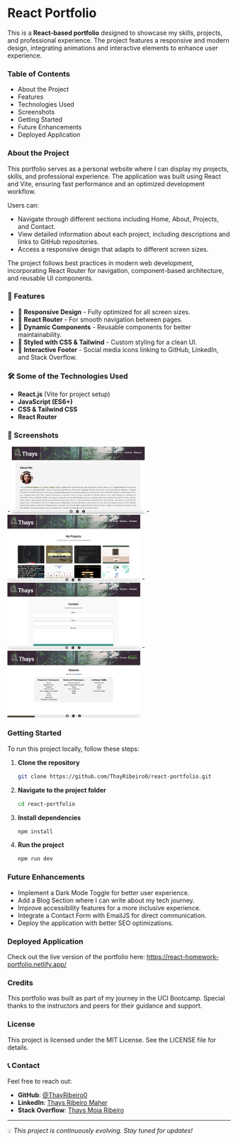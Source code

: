 # React Portfolio

This is a **React-based portfolio** designed to showcase my skills, projects, and professional experience. The project features a responsive and modern design, integrating animations and interactive elements to enhance user experience.

### Table of Contents

- About the Project
- Features
- Technologies Used
- Screenshots
- Getting Started
- Future Enhancements
- Deployed Application

### About the Project

This portfolio serves as a personal website where I can display my projects, skills, and professional experience. The application was built using React and Vite, ensuring fast performance and an optimized development workflow.

Users can:

- Navigate through different sections including Home, About, Projects, and Contact.
- View detailed information about each project, including descriptions and links to GitHub repositories.
- Access a responsive design that adapts to different screen sizes.

The project follows best practices in modern web development, incorporating React Router for navigation, component-based architecture, and reusable UI components.

### 🚀 Features

- 🔹 **Responsive Design** - Fully optimized for all screen sizes.
- 🔹 **React Router** - For smooth navigation between pages.
- 🔹 **Dynamic Components** - Reusable components for better maintainability.
- 🔹 **Styled with CSS & Tailwind** - Custom styling for a clean UI.
- 🔹 **Interactive Footer** - Social media icons linking to GitHub, LinkedIn, and Stack Overflow.

### 🛠️ Some of the Technologies Used

- **React.js** (Vite for project setup)
- **JavaScript (ES6+)**
- **CSS & Tailwind CSS**
- **React Router**

### 📸 Screenshots

<div>
- <img src="./src/assets/screenshots/Home.png" alt="homepage" width="300"/> 
- <img src="./src/assets/screenshots/Projects.png" alt="about" width="300"/>
- <img src="./src/assets/screenshots/Contact.png" alt="projects" width="300"/>
- <img src="./src/assets/screenshots/Resume.png" alt="contact" width="300"/>
</div>

### Getting Started

To run this project locally, follow these steps:

1. **Clone the repository**
   ```sh
   git clone https://github.com/ThayRibeiro0/react-portfolio.git
   ```
2. **Navigate to the project folder**
   ```sh
   cd react-portfolio
   ```
3. **Install dependencies**
   ```sh
   npm install
   ```
4. **Run the project**
   ```sh
   npm run dev
   ```

### Future Enhancements

- Implement a Dark Mode Toggle for better user experience.
- Add a Blog Section where I can write about my tech journey.
- Improve accessibility features for a more inclusive experience.
- Integrate a Contact Form with EmailJS for direct communication.
- Deploy the application with better SEO optimizations.

### Deployed Application

Check out the live version of the portfolio here: <https://react-homework-portfolio.netlify.app/>

### Credits

This portfolio was built as part of my journey in the UCI Bootcamp. Special thanks to the instructors and peers for their guidance and support.

### License

This project is licensed under the MIT License. See the LICENSE file for details.

### 📞 Contact

Feel free to reach out:

- **GitHub**: [@ThayRibeiro0](https://github.com/ThayRibeiro0)
- **LinkedIn**: [Thays Ribeiro Maher](https://www.linkedin.com/in/thays-ribeiro-maher-475b39275/)
- **Stack Overflow**: [Thays Moia Ribeiro](https://stackoverflow.com/users/29440864/thays-moia-ribeiro)

---

💡 _This project is continuously evolving. Stay tuned for updates!_
